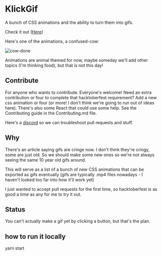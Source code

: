 # KlickGif

A bunch of CSS animations and the ability to turn them into gifs.

Check it out ([Here](https://mbeckdev.github.io/klickgif/))

Here's one of the animations, a confused-cow:

![cow-done](https://user-images.githubusercontent.com/4518809/198168124-4db80726-2cba-46f7-b1eb-acfcf877bf1f.gif)

Animations are animal themed for now, maybe someday we'll add other topics (I'm thinking food), but that is not this day!

## Contribute

For anyone who wants to contribute. Everyone's welcome! Need an extra contribution or four to complete that hacktoberfest requirement? Add a new css animation or four (or more! I don't think we're going to run out of ideas here). There's also some React that could use some help. See the Contributing guide in the Contributing.md file.

Here's a [discord](https://discord.gg/Tg48qMGF5f) so we can troubleshoot pull requests and stuff.

## Why

There's an article saying gifs are cringe now. I don't think they're cringy, some are just old. So we should make some new ones so we're not always seeing the same 10 year old gifs around.

This will serve as a list of a bunch of new CSS animations that can be exported as gifs eventually (gifs are typically .mp4 files nowadays - I haven't looked too far into how it'll work yet)

I just wanted to accept pull requests for the first time, so hacktoberfest is as good a time as any for me to try it out.

## Status

You can't actually make a gif yet by clicking a button, but that's the plan.

## how to run it locally

yarn start
